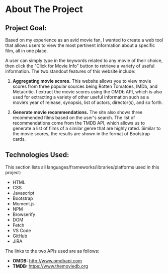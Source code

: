 # About The Project

## Project Goal:

Based on my experience as an avid movie fan, I wanted to create a web tool that allows users to view the most pertinent information about a specific film, all in one place. 

A user can simply type in the keywords related to any movie of their choice, then click the "Click for Movie Info" button to retrieve a variety of useful information. The two standout features of this website include:

1)  **Aggregating movie scores.** This website allows you to view movie scores from three popular sources being Rotten Tomatoes, IMDb, and Metacritic. I extract the movie scores using the OMDb API, which is also used for extracting a variety of other useful information such as a movie’s year of release, synopsis, list of actors, director(s), and so forth.

2) **Generate movie recommendations.** The site also shows three recommended films based on the user's search. The list of recommendations come from the TMDB API, which allows us to generate a list of films of a similar genre that are highly rated. Similar to the movie scores, the results are shown in the format of Bootstrap cards.

## Technologies Used:

This section lists all languages/frameworks/libraries/platforms used in this project:

* HTML
* CSS
* Javascript
* Bootstrap
* Moment.js
* NPM
* Browserify
* DOM
* Fetch 
* VS Code
* GitHub
* JIRA

The links to the two APIs used are as follows:

* **OMDB:** http://www.omdbapi.com
* **TMDB:** https://www.themoviedb.org